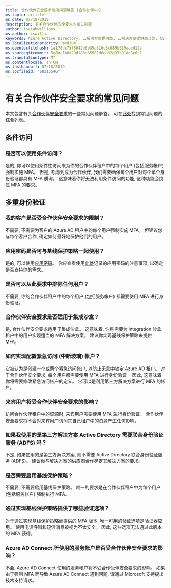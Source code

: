 ```yaml
---
title: 合作伙伴安全要求常见问题解答 |合作伙伴中心
ms.topic: article
ms.date: 07/18/2019
description: 有关合作伙伴安全要求的常见问题
author: isaiahwilliams
ms.author: iswillia
keywords: Azure Active Directory, 云解决方案提供商, 云解决方案提供商计划, CSP, 控制面板供应商, CPV, 多重身份验证, MFA, 安全应用程序模型, 安全应用模型, 安全性
ms.localizationpriority: medium
ms.openlocfilehash: 1a178dc71f8042e6b39a316c6c889b619aaed12c
ms.sourcegitcommit: 5c8ac1b6d29d183d85582d6eb32e37b91dd8c6c1
ms.translationtype: MT
ms.contentlocale: zh-CN
ms.lasthandoff: 07/18/2019
ms.locfileid: "68315546"
---
```

# <a name="frequently-asked-questions-about-the-partner-security-requirements"></a>有关合作伙伴安全要求的常见问题

本文包含有关[合作伙伴安全要求](partner-security-requirements.md)的一些常见问题解答。 可在[此处](http://assetsprod.microsoft.com/security-requirements-faq.pdf)找到常见问题的综合列表。

## <a name="conditional-access"></a>条件访问

### <a name="can-conditional-access-be-used"></a>是否可以使用条件访问？

是的, 你可以使用条件性访问来为你的合作伙伴租户中的每个用户 (包括服务帐户) 强制实施 MFA。 但是, 考虑到成为合作伙伴, 我们需要确保每个用户对每个单个身份验证都具有 MFA 质询。 这意味着你将无法利用条件访问的功能, 这种功能会绕过 MFA 的要求。

## <a name="multi-factor-authentication"></a>多重身份验证

### <a name="are-my-customers-subject-to-the-partner-security-requirements"></a>我的客户是否受合作伙伴安全要求的限制？

不需要, 不需要为客户的 Azure AD 租户中的每个用户强制实施 MFA。 但建议您与每个客户合作, 确定如何最好地保护他们的用户。

### <a name="can-app-passwords-be-used-with-the-baseline-protection-policies"></a>应用密码是否可与基线保护策略一起使用？

是的, 可以使用[应用密码](https://docs.microsoft.com/azure/active-directory/authentication/howto-mfa-mfasettings#app-passwords)。 你应查看使用[此处](https://docs.microsoft.com/azure/active-directory/authentication/howto-mfa-mfasettings#considerations-about-app-passwords)记录的应用密码的注意事项, 以确定是否支持你的需求。

### <a name="can-any-user-be-excluded-from-this-requirement"></a>是否可以从此要求中排除任何用户？ 

不需要, 你的合作伙伴租户中的每个用户 (包括服务帐户) 都需要使用 MFA 进行身份验证。

### <a name="do-the-partner-security-requirements-apply-to-the-integration-sandbox"></a>合作伙伴安全要求是否适用于集成沙盒？

是, 合作伙伴安全要求适用于集成沙盒。 这意味着, 你将需要为 integration 沙盒租户中的用户实现适当的 MFA 解决方案。 建议你实现基线保护策略来提供 MFA。

### <a name="how-do-i-configure-an-emergency-access-break-glass-account"></a>如何实现配置紧急访问 (中断玻璃) 帐户？

它被认为是创建一个或两个紧急访问帐户, 以防止无意中锁定 Azure AD 租户。 对于合作伙伴安全要求, 每个用户都需要使用 MFA 进行身份验证。 因此, 这意味着你将需要修改紧急访问帐户的定义。 它可以是利用第三方解决方案进行 MFA 的帐户。

### <a name="how-will-guest-users-be-impacted-by-the-partner-security-requirements"></a>来宾用户将受合作伙伴安全要求的影响？

访问合作伙伴租户中的资源时, 来宾用户需要使用 MFA 进行身份验证。 合作伙伴安全要求将不会对来宾用户访问其自己租户中的资源产生任何影响。

### <a name="if-i-am-using-a-third-party-solution-is-active-directory-federation-service-adfs-required"></a>如果我使用的是第三方解决方案 Active Directory 需要联合身份验证服务 (ADFS) 吗？ 

不是, 如果使用的是第三方解决方案, 则不需要 Active Directory 联合身份验证服务 (ADFS)。 建议你与解决方案的供应商合作确定其解决方案的要求。

### <a name="is-it-a-requirement-to-enable-the-baseline-protection-policies"></a>是否需要启用基线保护策略？

不需要, 不需要启用基线保护策略。 唯一的要求是在合作伙伴租户中为每个用户 (包括服务帐户) 强制执行 MFA。

### <a name="what-verification-options-are-provided-through-the-implementation-of-the-baseline-protection-policies"></a>通过实现基线保护策略提供了哪些验证选项？ 

对于通过实现基线保护策略而提供的 MFA 版本, 唯一可用的验证选项是验证器应用。 使用电话呼叫和短信消息被视为不太安全。 因此, 这些选项无法通过此版本的 MFA 获得。

### <a name="will-the-service-account-used-by-azure-ad-connect-be-impacted-by-the-partner-security-requirements"></a>Azure AD Connect 所使用的服务帐户是否受合作伙伴安全要求的影响？

不会, Azure AD Connect 使用的服务帐户将不受合作伙伴安全要求的影响。 如果由于强制 MFA 而导致 Azure AD Connect 遇到问题, 请通过 Microsoft 支持提出技术支持请求。
